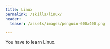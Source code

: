 ```yaml
---
title: Linux
permalink: /skills/linux/
header:
  teaser: /assets/images/penguin-600x400.png

---
```

You have to learn Linux.
